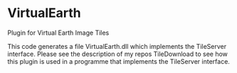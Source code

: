 # VirtualEarth

Plugin for Virtual Earth Image Tiles

This code generates a file VirtualEarth.dll which implements the TileServer interface. Please see the description of my repos TileDownload to see how this plugin is used in a programme that implements the TileServer interface.
